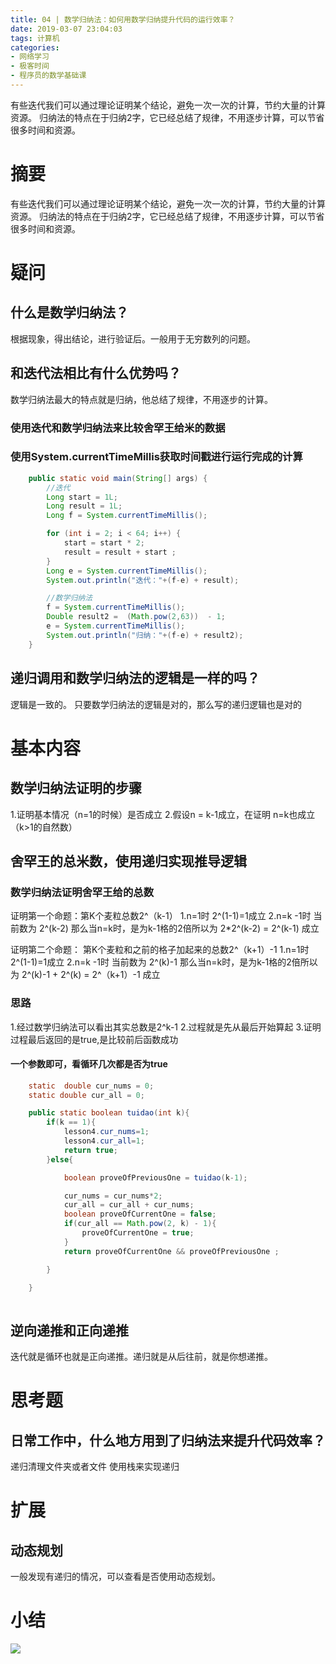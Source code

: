 ```yaml
---
title: 04 | 数学归纳法：如何用数学归纳提升代码的运行效率？
date: 2019-03-07 23:04:03
tags: 计算机
categories: 
- 网络学习
- 极客时间
- 程序员的数学基础课
---
```

有些迭代我们可以通过理论证明某个结论，避免一次一次的计算，节约大量的计算资源。
归纳法的特点在于归纳2字，它已经总结了规律，不用逐步计算，可以节省很多时间和资源。

<!-- more -->

# 摘要


有些迭代我们可以通过理论证明某个结论，避免一次一次的计算，节约大量的计算资源。
归纳法的特点在于归纳2字，它已经总结了规律，不用逐步计算，可以节省很多时间和资源。


# 疑问


## 什么是数学归纳法？

根据现象，得出结论，进行验证后。一般用于无穷数列的问题。



## 和迭代法相比有什么优势吗？

数学归纳法最大的特点就是归纳，他总结了规律，不用逐步的计算。

### 使用迭代和数学归纳法来比较舍罕王给米的数据

### 使用System.currentTimeMillis获取时间戳进行运行完成的计算

```java
    public static void main(String[] args) {
        //迭代
        Long start = 1L;
        Long result = 1L;
        Long f = System.currentTimeMillis();

        for (int i = 2; i < 64; i++) {
            start = start * 2;
            result = result + start ;
        }
        Long e = System.currentTimeMillis();
        System.out.println("迭代："+(f-e) + result);

        //数学归纳法
        f = System.currentTimeMillis();
        Double result2 =  (Math.pow(2,63))  - 1;
        e = System.currentTimeMillis();
        System.out.println("归纳："+(f-e) + result2);
    }
```

## 递归调用和数学归纳法的逻辑是一样的吗？

逻辑是一致的。
只要数学归纳法的逻辑是对的，那么写的递归逻辑也是对的

# 基本内容


## 数学归纳法证明的步骤

1.证明基本情况（n=1的时候）是否成立
2.假设n = k-1成立，在证明 n=k也成立（k>1的自然数）


## 舍罕王的总米数，使用递归实现推导逻辑

### 数学归纳法证明舍罕王给的总数

证明第一个命题：第K个麦粒总数2^（k-1）
1.n=1时 2^(1-1)=1成立
2.n=k -1时 当前数为 2^(k-2) 那么当n=k时，是为k-1格的2倍所以为 2*2^(k-2) = 2^(k-1) 成立

证明第二个命题： 第K个麦粒和之前的格子加起来的总数2^（k+1）-1
1.n=1时 2^(1-1)=1成立
2.n=k -1时 当前数为 2^(k)-1 那么当n=k时，是为k-1格的2倍所以为 2^(k)-1 + 2^(k) = 2^（k+1）-1 成立


### 思路

1.经过数学归纳法可以看出其实总数是2^k-1
2.过程就是先从最后开始算起
3.证明过程最后返回的是true,是比较前后函数成功

#### 一个参数即可，看循环几次都是否为true

```java
    static  double cur_nums = 0;
    static double cur_all = 0;

    public static boolean tuidao(int k){
        if(k == 1){
            lesson4.cur_nums=1;
            lesson4.cur_all=1;
            return true;
        }else{

            boolean proveOfPreviousOne = tuidao(k-1);

            cur_nums = cur_nums*2;
            cur_all = cur_all + cur_nums;
            boolean proveOfCurrentOne = false;
            if(cur_all == Math.pow(2, k) - 1){
                proveOfCurrentOne = true;
            }
            return proveOfCurrentOne && proveOfPreviousOne ;

        }

    }
	
```


## 逆向递推和正向递推

迭代就是循环也就是正向递推。递归就是从后往前，就是你想递推。

# 思考题


## 日常工作中，什么地方用到了归纳法来提升代码效率？


递归清理文件夹或者文件
使用栈来实现递归

# 扩展


## 动态规划

一般发现有递归的情况，可以查看是否使用动态规划。


# 小结

![](lesson4.jpg)
